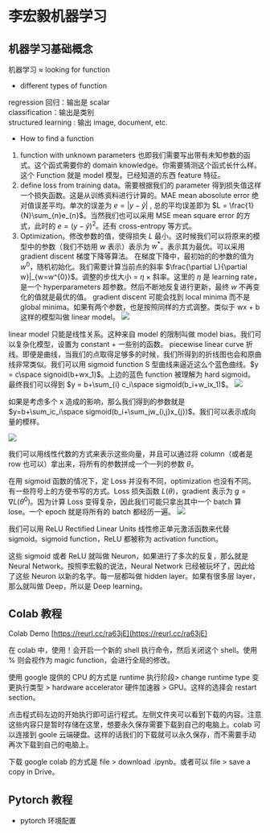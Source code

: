 # 李宏毅机器学习

## 机器学习基础概念

机器学习 ≈ looking for function

- different types of function  

regression 回归：输出是 scalar  
classification：输出是类别  
structured learning : 输出 image, document, etc.

- How to find a function
1. function with unknown parameters 也即我们需要写出带有未知参数的函式。这个函式需要你的 domain knowledge。你需要猜测这个函式长什么样。这个 Function 就是 model 模型。已经知道的东西 feature 特征。
2. define loss from training data。需要根据我们的 parameter 得到损失值这样一个损失函数。这是从训练资料进行计算的。MAE mean abosolute error 绝对值误差平均。单次的误差为 $e=\left |y - \hat{y}\right |$ , 总的平均误差即为 $L = \frac{1}{N}\sum_{n}e_{n}$。当然我们也可以采用 MSE mean square error 的方式，此时的 $e=\left ( y - \hat{y}\right )^{2}$。还有 cross-entropy 等方式。
3. Optimization。修改参数的值，使得损失 $L$ 最小。这时候我们可以将原来的模型中的参数（我们不妨用 $w$ 表示）表示为 $w^{*}$。表示其为最优。可以采用 gradient discent 梯度下降等算法。
在梯度下降中，最初始的的参数的值为 $w^{0}$，随机初始化。我们需要计算当前点的斜率 $\frac{\partial L}{\partial w}|_{w=w^{0}}$。调整的步伐大小 = $\eta$ × 斜率。这里的 $\eta$ 是 learning rate，是一个 hyperparameters 超参数。然后不断地反复进行更新，最终 $w$ 不再变化的值就是最优的值。
gradient discent 可能会找到 local minima 而不是 global minima。如果有两个参数，也是按照同样的方式调整。类似于 wx + b 这样的模型叫做 linear model。
![](https://lemonapostlepicgo.oss-cn-hangzhou.aliyuncs.com/img/202301102050450.png)

linear model 只能是线性关系。这种来自 model 的限制叫做 model bias。我们可以复杂化模型，设置为 constant + 一些别的函数。
piecewise linear curve 折线。即便是曲线，当我们的点取得足够多的时候，我们所得到的折线图也会和原曲线非常类似。我们可以用 sigmoid function S 型曲线来逼近这么个蓝色曲线。$y = c\space signoid(b+wx_1)$。上边的蓝色 function 被理解为 hard sigmoid。最终我们可以得到 $y = b+\sum_{i} c_i\space sigmoid(b_i+w_ix_1)$。
![](https://lemonapostlepicgo.oss-cn-hangzhou.aliyuncs.com/img/202301102106797.png)

如果是考虑多个 x 造成的影响，那么我们得到的参数就是 $y=b+\sum_ic_i\space sigmoid(b_i+\sum_jw_{i,j}x_{j})$。我们可以表示成向量的模样。

![](https://lemonapostlepicgo.oss-cn-hangzhou.aliyuncs.com/img/202301102120745.png)

我们可以用线性代数的方式来表示这些向量，并且可以通过将 column（或者是 row 也可以）拿出来，将所有的参数拼成一个一列的参数 $\theta$。

在用 sigmoid 函数的情况下，定 Loss 并没有不同，optimization 也没有不同。有一些符号上的方便书写的方式。Loss 损失函数 $L(\theta)$，gradient 表示为 $g=\nabla L(\theta^{0})$。因为计算 Loss 变得复杂，因此我们可能只拿出其中一个 batch 算 lose。一个 epoch 就是将所有的 batch 都经历一遍。
![](https://lemonapostlepicgo.oss-cn-hangzhou.aliyuncs.com/img/202301102135915.png)

我们可以用 ReLU Rectified Linear Units 线性修正单元激活函数来代替 sigmoid。sigmoid function，ReLU 都被称为 activation function。

这些 sigmoid 或者 ReLU 就叫做 Neuron，如果进行了多次的反复，那么就是 Neural Network。按照李宏毅的说法，Neural Network 已经被玩坏了，因此给了这些 Neuron 以新的名字。每一层都叫做 hidden layer。如果有很多层 layer，那么就叫做 Deep，所以是 Deep learning。

## Colab 教程

Colab Demo [https://reurl.cc/ra63jE](https://reurl.cc/ra63jE)

在 colab 中，使用！会开启一个新的 shell 执行命令，然后关闭这个 shell。使用 % 则会视作为 magic function，会进行全局的修改。

使用 google 提供的 CPU 的方式是 runtime 执行阶段> change runtime type 变更执行类型 > hardware accelerator 硬件加速器 > GPU。这样的选择会 restart section。

点击程式码左边的开始执行即可运行程式。左侧文件夹可以看到下载的内容。注意这些内容只是暂时存储在这里，想要永久保存需要下载到自己的电脑上。colab 可以连接到 goole 云端硬盘。这样的话我们的下载就可以永久保存，而不需要手动再次下载到自己的电脑上。

下载 google colab 的方式是 file > download .ipynb。或者可以 file > save a copy in Drive。

## Pytorch 教程

- pytorch 环境配置
